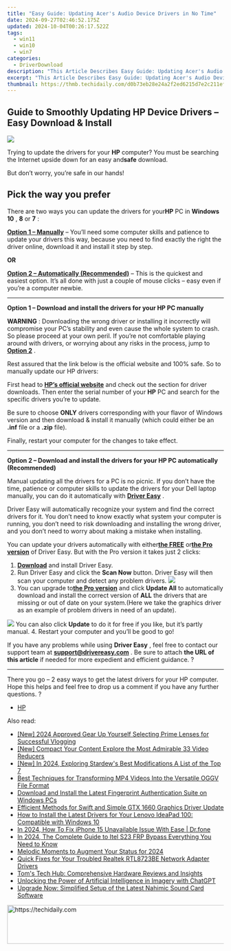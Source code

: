 ```yaml
---
title: "Easy Guide: Updating Acer's Audio Device Drivers in No Time"
date: 2024-09-27T02:46:52.175Z
updated: 2024-10-04T00:26:17.522Z
tags:
  - win11
  - win10
  - win7
categories:
  - DriverDownload
description: "This Article Describes Easy Guide: Updating Acer's Audio Device Drivers in No Time"
excerpt: "This Article Describes Easy Guide: Updating Acer's Audio Device Drivers in No Time"
thumbnail: https://thmb.techidaily.com/d0b73eb28e24a2f2ed6215d7e2c211efc75eaeb77baea06879d148a0fe930510.jpg
---
```


## Guide to Smoothly Updating HP Device Drivers – Easy Download & Install

![](https://images.drivereasy.com/wp-content/uploads/2018/10/img_5bb8235cdc55d.jpg)

 Trying to update the drivers for your **HP**   computer? You must be searching the Internet upside down for an easy and**safe** download.

But don’t worry, you’re safe in our hands!

## Pick the way you prefer

 There are two ways you can update the drivers for your**HP** PC in **Windows 10** , **8** or **7** :

[**Option 1 – Manually**](https://tools.techidaily.com/drivereasy/download/) – You’ll need some computer skills and patience to update your drivers this way, because you need to find exactly the right the driver online, download it and install it step by step.

**OR**

[**Option 2 – Automatically (Recommended)**](https://tools.techidaily.com/drivereasy/download/) – This is the quickest and easiest option. It’s all done with just a couple of mouse clicks – easy even if you’re a computer newbie.

---

 **Option 1 – Download and install the drivers for your HP PC manually**

**WARNING** : Downloading the wrong driver or installing it incorrectly will compromise your PC’s stability and even cause the whole system to crash. So please proceed at your own peril. If you’re not comfortable playing around with drivers, or worrying about any risks in the process, jump to [**Option 2**](https://tools.techidaily.com/drivereasy/download/) .

 Rest assured that the link below is the official website and 100% safe. So to manually update our HP drivers:

 First head to **[HP’s official website](https://www8.hp.com/us/en/home.html)** [](https://shop-links.co/link/?exclusive=1&publisher_slug=itechdaily19598&url=https%3A%2F%2Fwww.dell.com%2Fen-us) and check out the section for driver downloads. Then enter the serial number of your **HP** PC and search for the specific drivers you’re to update.

 Be sure to choose **ONLY** drivers corresponding with your flavor of Windows version and then download & install it manually (which could either be an **.inf** file or a **.zip** file).

Finally, restart your computer for the changes to take effect.

---

 **Option 2 – Download and install the drivers for your HP PC automatically (Recommended)**

 Manual updating all the drivers for a PC is no picnic. If you don’t have the time, patience or computer skills to update the  drivers for your Dell laptop manually, you can do it automatically with **[Driver Easy](https://tools.techidaily.com/drivereasy/download/)**  .

 Driver Easy will automatically recognize your system and find the correct drivers for it. You don’t need to know exactly what system your computer is running, you don’t need to risk downloading and installing the wrong driver, and you don’t need to worry about making a mistake when installing.

 You can update your drivers automatically with either[**the FREE**](https://tools.techidaily.com/drivereasy/download/)  or[**the Pro version**](https://tools.techidaily.com/drivereasy/download/) of Driver Easy. But with the Pro version it takes just 2 clicks:

1. **[Download](https://tools.techidaily.com/drivereasy/download/)**  and install Driver Easy.
2. Run Driver Easy and click the **Scan Now** button. Driver Easy will then scan your computer and detect any problem drivers. ![](https://images.drivereasy.com/wp-content/uploads/2018/07/img_5b5aefd675a7c.jpg)
3. You can upgrade to[**the Pro version**](https://tools.techidaily.com/drivereasy/download/) and click **Update All** to automatically download and install the correct version of **ALL**  the drivers that are missing or out of date on your system.(Here we take the graphics driver as an example of problem drivers in need of an update).  

![](https://images.drivereasy.com/wp-content/uploads/2018/10/img_5bb83229d86f1.jpg) You can also click **Update** to do it for free if you like, but it’s partly manual.
4. Restart your computer and you’ll be good to go!

 If you have any problems while using **Driver Easy** , feel free to contact our support team at **<support@drivereasy.com>** . Be sure to attach **the URL of this article** if needed for more expedient and efficient guidance. ?

---

 There you go – 2 easy ways to get the latest drivers for your HP computer. Hope this helps and feel free to drop us a comment if you have any further questions. ?

* [HP](https://tools.techidaily.com/drivereasy/download/)

<ins class="adsbygoogle"
     style="display:block"
     data-ad-format="autorelaxed"
     data-ad-client="ca-pub-7571918770474297"
     data-ad-slot="1223367746"></ins>

<ins class="adsbygoogle"
     style="display:block"
     data-ad-client="ca-pub-7571918770474297"
     data-ad-slot="8358498916"
     data-ad-format="auto"
     data-full-width-responsive="true"></ins>

<span class="atpl-alsoreadstyle">Also read:</span>
<div><ul>
<li><a href="https://youtube-tips.techidaily.com/024-approved-gear-up-yourself-selecting-prime-lenses-for-successful-vlogging/"><u>[New] 2024 Approved Gear Up Yourself Selecting Prime Lenses for Successful Vlogging</u></a></li>
<li><a href="https://extra-resources.techidaily.com/new-compact-your-content-explore-the-most-admirable-33-video-reducers/"><u>[New] Compact Your Content Explore the Most Admirable 33 Video Reducers</u></a></li>
<li><a href="https://screen-sharing-recording.techidaily.com/new-in-2024-exploring-stardews-best-modifications-a-list-of-the-top-7/"><u>[New] In 2024, Exploring Stardew's Best Modifications A List of the Top 7</u></a></li>
<li><a href="https://some-approaches.techidaily.com/best-techniques-for-transforming-mp4-videos-into-the-versatile-oggv-file-format/"><u>Best Techniques for Transforming MP4 Videos Into the Versatile OGGV File Format</u></a></li>
<li><a href="https://hardware-updates.techidaily.com/download-and-install-the-latest-fingerprint-authentication-suite-on-windows-pcs/"><u>Download and Install the Latest Fingerprint Authentication Suite on Windows PCs</u></a></li>
<li><a href="https://hardware-updates.techidaily.com/efficient-methods-for-swift-and-simple-gtx-1660-graphics-driver-update/"><u>Efficient Methods for Swift and Simple GTX 1660 Graphics Driver Update</u></a></li>
<li><a href="https://hardware-updates.techidaily.com/how-to-install-the-latest-drivers-for-your-lenovo-ideapad-100-compatible-with-windows-10/"><u>How to Install the Latest Drivers for Your Lenovo IdeaPad 100: Compatible with Windows 10</u></a></li>
<li><a href="https://iphone-unlock.techidaily.com/in-2024-how-to-fix-iphone-15-unavailable-issue-with-ease-drfone-by-drfone-ios/"><u>In 2024, How To Fix iPhone 15 Unavailable Issue With Ease | Dr.fone</u></a></li>
<li><a href="https://bypass-frp.techidaily.com/in-2024-the-complete-guide-to-itel-s23-frp-bypass-everything-you-need-to-know-by-drfone-android/"><u>In 2024, The Complete Guide to Itel S23 FRP Bypass Everything You Need to Know</u></a></li>
<li><a href="https://extra-support.techidaily.com/melodic-moments-to-augment-your-status-for-2024/"><u>Melodic Moments to Augment Your Status for 2024</u></a></li>
<li><a href="https://hardware-updates.techidaily.com/quick-fixes-for-your-troubled-realtek-rtl8723be-network-adapter-drivers/"><u>Quick Fixes for Your Troubled Realtek RTL8723BE Network Adapter Drivers</u></a></li>
<li><a href="https://hardware-tips.techidaily.com/toms-tech-hub-comprehensive-hardware-reviews-and-insights/"><u>Tom's Tech Hub: Comprehensive Hardware Reviews and Insights</u></a></li>
<li><a href="https://tech-hub.techidaily.com/unlocking-the-power-of-artificial-intelligence-in-imagery-with-chatgpt/"><u>Unlocking the Power of Artificial Intelligence in Imagery with ChatGPT</u></a></li>
<li><a href="https://hardware-updates.techidaily.com/upgrade-now-simplified-setup-of-the-latest-nahimic-sound-card-software/"><u>Upgrade Now: Simplified Setup of the Latest Nahimic Sound Card Software</u></a></li>
</ul></div>

<!-- affiliate ads begin -->
<a href="https://imp.i357552.net/c/5597632/1030380/11832" target="_top" id="1030380">
  <img src="//a.impactradius-go.com/display-ad/11832-1030380" border="0" alt="https://techidaily.com" width="720" height="90"/>
</a>
<img height="0" width="0" src="https://imp.i357552.net/i/5597632/1030380/11832" style="position:absolute;visibility:hidden;" border="0" />
<!-- affiliate ads end -->

